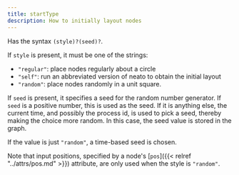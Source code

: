 ```yaml
---
title: startType
description: How to initially layout nodes
---
```

Has the syntax `(style)?(seed)?`.

If `style` is present, it must be one of the strings:

- `"regular"`: place nodes regularly about a circle
- `"self"`: run an abbreviated version of neato  to obtain the initial layout
- `"random"`: place nodes randomly in a unit square.

If `seed` is present, it specifies a seed for the random number generator. If
`seed` is a positive number, this is used as the seed. If it is anything
else, the current time, and possibly the process id, is used to pick a seed,
thereby making the choice more random. In this case, the seed value is stored
in the graph.

If the value is just `"random"`, a time-based seed is chosen.

Note that input positions, specified by a node's [`pos`]({{< relref "../attrs/pos.md" >}}) attribute, are
only used when the style is `"random"`.
